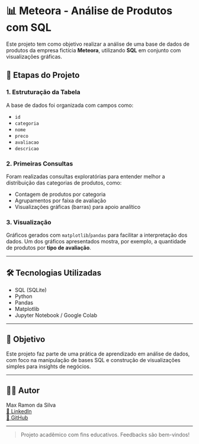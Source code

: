 # 📊 Meteora - Análise de Produtos com SQL

Este projeto tem como objetivo realizar a análise de uma base de dados de produtos da empresa fictícia **Meteora**, utilizando **SQL** em conjunto com visualizações gráficas.

## 🧱 Etapas do Projeto

### 1. Estruturação da Tabela

A base de dados foi organizada com campos como:

- `id`
- `categoria`
- `nome`
- `preco`
- `avaliacao`
- `descricao`

### 2. Primeiras Consultas

Foram realizadas consultas exploratórias para entender melhor a distribuição das categorias de produtos, como:

- Contagem de produtos por categoria
- Agrupamentos por faixa de avaliação
- Visualizações gráficas (barras) para apoio analítico

### 3. Visualização

Gráficos gerados com `matplotlib`/`pandas` para facilitar a interpretação dos dados. Um dos gráficos apresentados mostra, por exemplo, a quantidade de produtos por **tipo de avaliação**.

---

## 🛠️ Tecnologias Utilizadas

- SQL (SQLite)
- Python
- Pandas
- Matplotlib
- Jupyter Notebook / Google Colab

---

## 📌 Objetivo

Este projeto faz parte de uma prática de aprendizado em análise de dados, com foco na manipulação de bases SQL e construção de visualizações simples para insights de negócios.

---

## 👨‍💻 Autor

Max Ramon da Silva  
[🔗 LinkedIn](https://www.linkedin.com/in/max-ramon-a253141a4)  
[🔗 GitHub](https://github.com/MaxRSilva)

---

> Projeto acadêmico com fins educativos. Feedbacks são bem-vindos!
